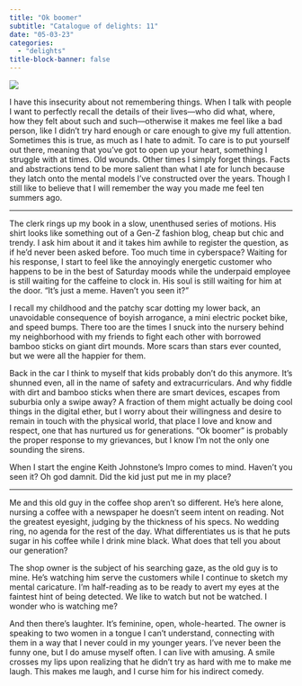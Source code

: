 ```yaml
---
title: "Ok boomer"
subtitle: "Catalogue of delights: 11"
date: "05-03-23"
categories:
  - "delights"
title-block-banner: false
---
```


![](https://substackcdn.com/image/fetch/f_auto,q_auto:good,fl_progressive:steep/https%3A%2F%2Fsubstack-post-media.s3.amazonaws.com%2Fpublic%2Fimages%2F14d63f2c-1376-4f16-bd51-b6041dc28f5a_4032x3024.jpeg)

I have this insecurity about not remembering things. When I talk with people I want to perfectly recall the details of their lives—who did what, where, how they felt about such and such—otherwise it makes me feel like a bad person, like I didn’t try hard enough or care enough to give my full attention. Sometimes this is true, as much as I hate to admit. To care is to put yourself out there, meaning that you’ve got to open up your heart, something I struggle with at times. Old wounds. Other times I simply forget things. Facts and abstractions tend to be more salient than what I ate for lunch because they latch onto the mental models I’ve constructed over the years. Though I still like to believe that I will remember the way you made me feel ten summers ago.

---

The clerk rings up my book in a slow, unenthused series of motions. His shirt looks like something out of a Gen-Z fashion blog, cheap but chic and trendy. I ask him about it and it takes him awhile to register the question, as if he’d never been asked before. Too much time in cyberspace? Waiting for his response, I start to feel like the annoyingly energetic customer who happens to be in the best of Saturday moods while the underpaid employee is still waiting for the caffeine to clock in. His soul is still waiting for him at the door. “It’s just a meme. Haven’t you seen it?”

I recall my childhood and the patchy scar dotting my lower back, an unavoidable consequence of boyish arrogance, a mini electric pocket bike, and speed bumps. There too are the times I snuck into the nursery behind my neighborhood with my friends to fight each other with borrowed bamboo sticks on giant dirt mounds. More scars than stars ever counted, but we were all the happier for them.

Back in the car I think to myself that kids probably don’t do this anymore. It’s shunned even, all in the name of safety and extracurriculars. And why fiddle with dirt and bamboo sticks when there are smart devices, escapes from suburbia only a swipe away? A fraction of them might actually be doing cool things in the digital ether, but I worry about their willingness and desire to remain in touch with the physical world, that place I love and know and respect, one that has nurtured us for generations. “Ok boomer” is probably the proper response to my grievances, but I know I’m not the only one sounding the sirens.

When I start the engine Keith Johnstone’s Impro comes to mind. Haven’t you seen it? Oh god damnit. Did the kid just put me in my place?

---

Me and this old guy in the coffee shop aren’t so different. He’s here alone, nursing a coffee with a newspaper he doesn’t seem intent on reading. Not the greatest eyesight, judging by the thickness of his specs. No wedding ring, no agenda for the rest of the day. What differentiates us is that he puts sugar in his coffee while I drink mine black. What does that tell you about our generation?

The shop owner is the subject of his searching gaze, as the old guy is to mine. He’s watching him serve the customers while I continue to sketch my mental caricature. I’m half-reading as to be ready to avert my eyes at the faintest hint of being detected. We like to watch but not be watched. I wonder who is watching me?

And then there’s laughter. It’s feminine, open, whole-hearted. The owner is speaking to two women in a tongue I can’t understand, connecting with them in a way that I never could in my younger years. I’ve never been the funny one, but I do amuse myself often. I can live with amusing. A smile crosses my lips upon realizing that he didn’t try as hard with me to make me laugh. This makes me laugh, and I curse him for his indirect comedy.
